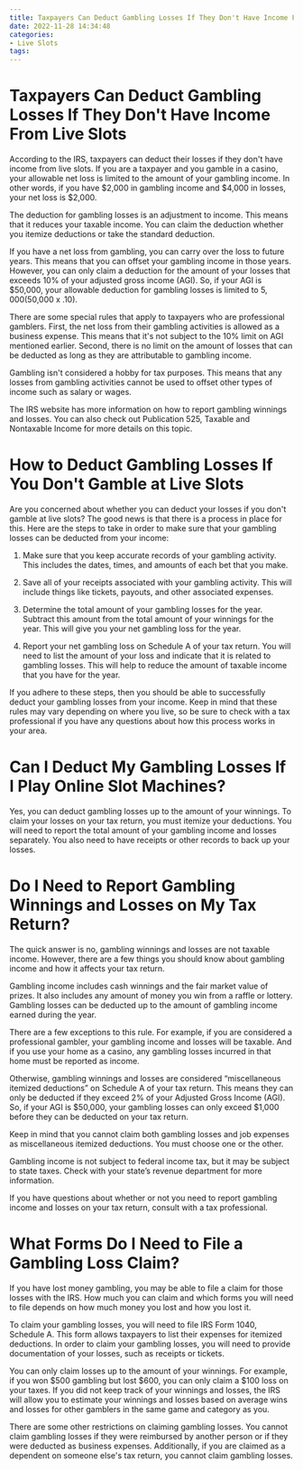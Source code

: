 ```yaml
---
title: Taxpayers Can Deduct Gambling Losses If They Don't Have Income From Live Slots 
date: 2022-11-28 14:34:48
categories:
- Live Slots
tags:
---
```



#  Taxpayers Can Deduct Gambling Losses If They Don't Have Income From Live Slots 

According to the IRS, taxpayers can deduct their losses if they don't have income from live slots. If you are a taxpayer and you gamble in a casino, your allowable net loss is limited to the amount of your gambling income. In other words, if you have $2,000 in gambling income and $4,000 in losses, your net loss is $2,000.

The deduction for gambling losses is an adjustment to income. This means that it reduces your taxable income. You can claim the deduction whether you itemize deductions or take the standard deduction.

If you have a net loss from gambling, you can carry over the loss to future years. This means that you can offset your gambling income in those years. However, you can only claim a deduction for the amount of your losses that exceeds 10% of your adjusted gross income (AGI). So, if your AGI is $50,000, your allowable deduction for gambling losses is limited to $5,000 ($50,000 x .10). 

There are some special rules that apply to taxpayers who are professional gamblers. First, the net loss from their gambling activities is allowed as a business expense. This means that it's not subject to the 10% limit on AGI mentioned earlier. Second, there is no limit on the amount of losses that can be deducted as long as they are attributable to gambling income. 

Gambling isn't considered a hobby for tax purposes. This means that any losses from gambling activities cannot be used to offset other types of income such as salary or wages. 

The IRS website has more information on how to report gambling winnings and losses. You can also check out Publication 525, Taxable and Nontaxable Income for more details on this topic.

#  How to Deduct Gambling Losses If You Don't Gamble at Live Slots 

Are you concerned about whether you can deduct your losses if you don't gamble at live slots? The good news is that there is a process in place for this. Here are the steps to take in order to make sure that your gambling losses can be deducted from your income:

1. Make sure that you keep accurate records of your gambling activity. This includes the dates, times, and amounts of each bet that you make.

2. Save all of your receipts associated with your gambling activity. This will include things like tickets, payouts, and other associated expenses.

3. Determine the total amount of your gambling losses for the year. Subtract this amount from the total amount of your winnings for the year. This will give you your net gambling loss for the year.

4. Report your net gambling loss on Schedule A of your tax return. You will need to list the amount of your loss and indicate that it is related to gambling losses. This will help to reduce the amount of taxable income that you have for the year.

If you adhere to these steps, then you should be able to successfully deduct your gambling losses from your income. Keep in mind that these rules may vary depending on where you live, so be sure to check with a tax professional if you have any questions about how this process works in your area.

#  Can I Deduct My Gambling Losses If I Play Online Slot Machines? 

Yes, you can deduct gambling losses up to the amount of your winnings. To claim your losses on your tax return, you must itemize your deductions. You will need to report the total amount of your gambling income and losses separately. You also need to have receipts or other records to back up your losses.

#  Do I Need to Report Gambling Winnings and Losses on My Tax Return? 

The quick answer is no, gambling winnings and losses are not taxable income. However, there are a few things you should know about gambling income and how it affects your tax return.

Gambling income includes cash winnings and the fair market value of prizes. It also includes any amount of money you win from a raffle or lottery. Gambling losses can be deducted up to the amount of gambling income earned during the year.

There are a few exceptions to this rule. For example, if you are considered a professional gambler, your gambling income and losses will be taxable. And if you use your home as a casino, any gambling losses incurred in that home must be reported as income.

Otherwise, gambling winnings and losses are considered “miscellaneous itemized deductions” on Schedule A of your tax return. This means they can only be deducted if they exceed 2% of your Adjusted Gross Income (AGI). So, if your AGI is $50,000, your gambling losses can only exceed $1,000 before they can be deducted on your tax return.

Keep in mind that you cannot claim both gambling losses and job expenses as miscellaneous itemized deductions. You must choose one or the other.

Gambling income is not subject to federal income tax, but it may be subject to state taxes. Check with your state’s revenue department for more information.

If you have questions about whether or not you need to report gambling income and losses on your tax return, consult with a tax professional.

#  What Forms Do I Need to File a Gambling Loss Claim?

If you have lost money gambling, you may be able to file a claim for those losses with the IRS. How much you can claim and which forms you will need to file depends on how much money you lost and how you lost it.

To claim your gambling losses, you will need to file IRS Form 1040, Schedule A. This form allows taxpayers to list their expenses for itemized deductions. In order to claim your gambling losses, you will need to provide documentation of your losses, such as receipts or tickets.

You can only claim losses up to the amount of your winnings. For example, if you won $500 gambling but lost $600, you can only claim a $100 loss on your taxes. If you did not keep track of your winnings and losses, the IRS will allow you to estimate your winnings and losses based on average wins and losses for other gamblers in the same game and category as you.

There are some other restrictions on claiming gambling losses. You cannot claim gambling losses if they were reimbursed by another person or if they were deducted as business expenses. Additionally, if you are claimed as a dependent on someone else's tax return, you cannot claim gambling losses.